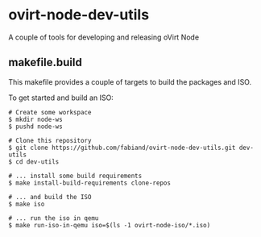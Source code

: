 ovirt-node-dev-utils
====================

A couple of tools for developing and releasing oVirt Node


makefile.build
--------------
This makefile provides a couple of targets to build the packages and ISO.

To get started and build an ISO:

    # Create some workspace
    $ mkdir node-ws
    $ pushd node-ws

    # Clone this repository
    $ git clone https://github.com/fabiand/ovirt-node-dev-utils.git dev-utils
    $ cd dev-utils

    # ... install some build requirements
    $ make install-build-requirements clone-repos

    # ... and build the ISO
    $ make iso

    # ... run the iso in qemu
    $ make run-iso-in-qemu iso=$(ls -1 ovirt-node-iso/*.iso)
